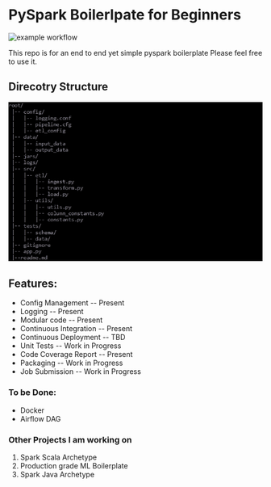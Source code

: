 # PySpark Boilerlpate for Beginners


![example workflow](https://github.com/jackshukla7/pyspark_boilerplate/actions/workflows/publish.yml/badge.svg)

This repo is for an end to end yet simple pyspark boilerplate 
Please feel free to use it. 


## Direcotry Structure

![img.png](dir_tree.png)



## Features:
- Config Management             -- Present
- Logging                       -- Present
- Modular code                  -- Present
- Continuous Integration        -- Present
- Continuous Deployment         -- TBD
- Unit Tests                    -- Work in Progress
- Code Coverage Report          -- Present
- Packaging                     -- Work in Progress
- Job Submission                -- Work in Progress

### To be Done:
- Docker
- Airflow DAG 


### Other Projects I am working on 
1. Spark Scala Archetype
2. Production grade ML Boilerplate
3. Spark Java Archetype